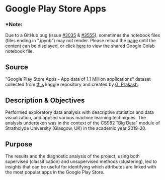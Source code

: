 # Google Play Store Apps

### *Note:
Due to a GitHub bug (issue [#3035](https://github.com/jupyter/notebook/issues/3035) & [#3555](https://github.com/jupyter/notebook/issues/3555)), sometimes the notebook files (files ending in ".ipynb") may not render. Please reload the [page](https://github.com/dimi-fn/Google-Play-Store-Apps/blob/master/Google_playstore.ipynb) until the content can be displayed, or click [here](https://colab.research.google.com/drive/1tiYZSi_zsFKvyb7JfS9bMpGWC00i5ZKr) to view the shared Google Colab notebook file.

## Source
"Google Play Store Apps - App data of 1.1 Million applications" dataset collected from [this](https://www.kaggle.com/gauthamp10/google-playstore-apps) kaggle repository and created by [G. Prakash](https://www.kaggle.com/gauthamp10).

## Description & Objectives
Performed exploratory data analysis with descriptive statistics and data visualization, and applied various machine learning techniques. The analysis undertaken was in the context of the CS982 "Big Data" module of Strathclyde University (Glasgow, UK) in the academic year 2019-20.

## Purpose
The results and the diagnostic analysis of the project, using both supervised (classification) and unsupervised methods (clustering), led to insights that can be useful for identifying which attributes are linked with the most popular apps in the Google Play Store.